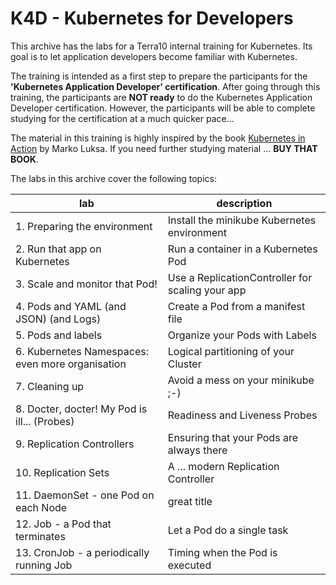 # K4D - Kubernetes for Developers

This archive has the labs for a Terra10 internal training for Kubernetes. Its goal is to let application developers become familiar with Kubernetes. 

The training is intended as a first step to prepare the participants for the **'Kubernetes Application Developer' certification**. After going through this training, the participants are **NOT ready** to do the Kubernetes Application Developer certification. However, the participants will be able to complete studying for the certification at a much quicker pace...

The material in this training is highly inspired by the book [Kubernetes in Action](https://www.manning.com/books/kubernetes-in-action) by Marko Luksa. If you need further studying material ... **BUY THAT BOOK**.

The labs in this archive cover the following topics:

| lab                            | description                                      |
|--------------------------------|--------------------------------------------------|
|1. Preparing the environment    | Install the minikube Kubernetes environment      |
|2. Run that app on Kubernetes   | Run a container in a Kubernetes Pod              |
|3. Scale and monitor that Pod!  | Use a ReplicationController for scaling your app |
|4. Pods and YAML (and JSON) (and Logs) | Create a Pod from a manifest file         |
|5. Pods and labels              | Organize your Pods with Labels                   |
|6. Kubernetes Namespaces: even more organisation | Logical partitioning of your Cluster |
|7. Cleaning up                  | Avoid a mess on your minikube ;-)                |
|8. Docter, docter! My Pod is ill... (Probes) | Readiness and Liveness Probes       |
|9. Replication Controllers      | Ensuring that your Pods are always there         |
|10. Replication Sets            | A ... modern Replication Controller              |
|11. DaemonSet - one Pod on each Node | great title                                 |
|12. Job - a Pod that terminates  | Let a Pod do a single task                      |
|13. CronJob - a periodically running Job | Timing when the Pod is executed         |


